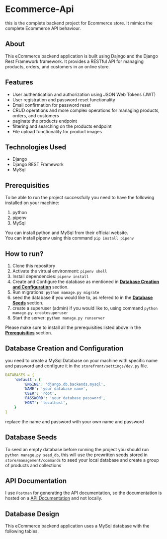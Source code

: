 # Ecommerce-Api

this is the complete backend project for Ecommerce store.  It mimics the complete Ecommerce API behaviour.


## About

This eCommerce backend application is built using Dajngo and the Django Rest Framework framework. It provides a RESTful API for managing products, orders, and customers in an online store.


## Features

- User authentication and authorization using JSON Web Tokens (JWT)
- User registration and password reset functionality
- Email confirmation for password reset
- CRUD operations and more complex operations for managing products, orders, and customers
- paginate the products endpoint 
- filtering and searching on the products endpoint
- File upload functionality for product images


## Technologies Used

- Django
- Django REST Framework
- MySql 


## Prerequisities

To be able to run the project successfully you need to have the following installed on your machine:

1. python
2. pipenv
3. MySql

You can install python and MySql from their official website.\
You can install pipenv using this command `pip install pipenv`


## How to run?

1. Clone this repository
2. Activate the virtual environment: `pipenv shell`
3. Install dependencies: `pipenv install`
4. Create and Configure the database as mentioned in [**Database Creation and Configuration**](#database-creation-and-configuration) section.
5. Run migrations: `python manage.py migrate`
6. seed the database if you would like to, as refered to in the [**Database Seeds**](#database-seeds) section.
7. create a superuser (admin) if you would like to, using command `python manage.py createsuperuser`
8. Start the server: `python manage.py runserver`

Please make sure to install all the prerequisities listed above in the [**Prerequisities**](#prerequisities) section.


## Database Creation and Configuration

you need to create a MySql Database on your machine with specific name and password and configure it in the `storefront/settings/dev.py` file.

```yaml
DATABASES = {
    'default': {
        'ENGINE': 'django.db.backends.mysql',
        'NAME': 'your database name',
        'USER': 'root',
        'PASSWORD': 'your database password',
        'HOST': 'localhost',
    }
}
```

replace the name and password with your own name and password 



## Database Seeds

To seed an empty database before running the project you should run `python manage.py seed_db`, this will use the prewritten seeds stored in \
`store/management/commands` to seed your local database and create a group of products and collections 


## API Documentation

I use `Postman` for generating the API documentation, so the documentation is hosted on a [API Documentation](https://documenter.getpostman.com/view/24318609/2s93JwMghA) and not locally.


## Database Design

This eCommerce backend application uses a MySql database with the following tables.
